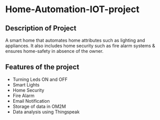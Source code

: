 # Home-Automation-IOT-project

## Description of Project 
A smart home that automates home attributes such as lighting and appliances. It also includes home security such as fire alarm systems & ensures home-safety in absence of the owner.

## Features of the project
-  Turning Leds ON and OFF
- Smart Lights
- Home Security
- Fire Alarm
- Email Notification
- Storage of data in OM2M
- Data analysis using Thingspeak

